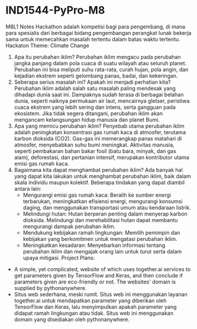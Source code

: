 # IND1544-PyPro-M8
M8L1 Notes
  Hackathon adalah kompetisi bagi para pengembang, di mana para spesialis dari berbagai bidang pengembangan perangkat lunak bekerja sama untuk memecahkan masalah tertentu dalam batas waktu tertentu.
  Hackaton Theme: Climate Change
  1. Apa itu perubahan iklim?
     Perubahan iklim mengacu pada perubahan jangka panjang dalam pola cuaca di suatu wilayah atau seluruh planet. Perubahan ini bisa meliputi suhu rata-rata, curah hujan, pola angin, dan kejadian ekstrem seperti         gelombang panas, badai, dan kekeringan.
  2. Seberapa serius masalah ini? Apakah ini menjadi perhatian kita?
     Perubahan iklim adalah salah satu masalah paling mendesak yang dihadapi dunia saat ini. Dampaknya sudah terasa di berbagai belahan dunia, seperti naiknya permukaan air laut, mencairnya gletser, peristiwa cuaca      ekstrem yang lebih sering dan intens, serta gangguan pada ekosistem. Jika tidak segera ditangani, perubahan iklim akan mengancam kelangsungan hidup manusia dan planet Bumi.
  3. Apa yang memicu perubahan iklim?
     Penyebab utama perubahan iklim adalah peningkatan konsentrasi gas rumah kaca di atmosfer, terutama karbon dioksida (CO2). Gas-gas ini memerangkap panas matahari di atmosfer, menyebabkan suhu bumi meningkat.         Aktivitas manusia, seperti pembakaran bahan bakar fosil (batu bara, minyak, dan gas alam), deforestasi, dan pertanian intensif, merupakan kontributor utama emisi gas rumah kaca.
  4. Bagaimana kita dapat menghambat perubahan iklim?
     Ada banyak hal yang dapat kita lakukan untuk menghambat perubahan iklim, baik dalam skala individu maupun kolektif. Beberapa tindakan yang dapat diambil antara lain:
      - Mengurangi emisi gas rumah kaca: Beralih ke sumber energi terbarukan, meningkatkan efisiensi energi, mengurangi konsumsi daging, dan menggunakan transportasi umum atau kendaraan listrik.
      - Melindungi hutan: Hutan berperan penting dalam menyerap karbon dioksida. Melindungi dan merehabilitasi hutan dapat membantu mengurangi dampak perubahan iklim.
      - Mendukung kebijakan ramah lingkungan: Memilih pemimpin dan kebijakan yang berkomitmen untuk mengatasi perubahan iklim.
      - Meningkatkan kesadaran: Menyebarkan informasi tentang perubahan iklim dan mengajak orang lain untuk turut serta dalam upaya mitigasi.
  Project Plans:
  - A simple, yet complicated, website of which uses together.ai services to get parameters given by TensorFlow and Keras, and then conclude if parameters given are eco-friendly or not. The websites' domain is supplied by pythonanywhere.
  - Situs web sederhana, meski rumit. Situs web ini menggunakan layanan together.ai untuk mendapatkan parameter yang diberikan oleh TensorFlow dan Keras, lalu menyimpulkan apakah parameter yang didapat ramah lingkungan atau tidak. Situs web ini menggunakan domain        yang disediakan oleh pythonanywhere.
